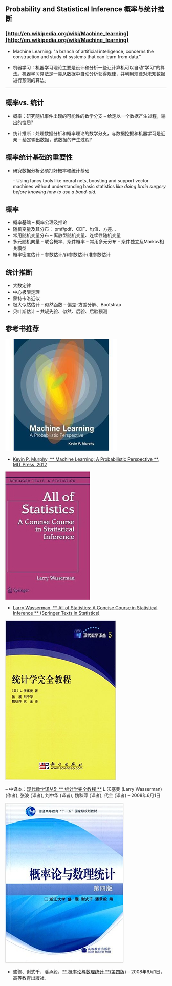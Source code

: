 ## Probability and Statistical Inference 概率与统计推断

### [http://en.wikipedia.org/wiki/Machine_learning](http://en.wikipedia.org/wiki/Machine_learning)

- Machine Learning: "a branch of artificial intelligence, concerns the construction and study of systems that can learn from data."

- 机器学习：机器学习理论主要是设计和分析一些让计算机可以自动“学习”的算法。机器学习算法是一类从数据中自动分析获得规律，并利用规律对未知数据进行预测的算法。

---------------------------------------------------------------------------

## 概率vs. 统计

- 概率：研究随机事件出现的可能性的数学分支
  – 给定以一个数据产生过程，输出的性质?

- 统计推断：处理数据分析和概率理论的数学分支，与数据挖掘和机器学习是近亲
  – 给定输出数据，该数据的产生过程?

## 概率统计基础的重要性
- 研究数据分析必须打好概率和统计基础

  – Using fancy tools like neural nets, boosting and support vector machines without understanding basic statistics _like doing brain surgery before knowing how to use a band-aid_.
  

## 概率
- 概率基础
  – 概率公理及推论
- 随机变量及其分布： pmf/pdf、CDF、均值、方差…
- 常用随机变量分布
  – 离散型随机变量、连续性随机变量
- 多元随机向量
  – 联合概率、条件概率
  – 常用多元分布
  – 条件独立及Markov相关模型
- 概率密度估计
  – 参数估计/非参数估计/准参数估计

## 统计推断
- 大数定律
- 中心极限定理
- 蒙特卡洛近似
- 极大似然估计
  – 似然函数
  – 偏差-方差分解、Bootstrap
- 贝叶斯估计
  – 共轭先验、似然、后验、后验预测

## 参考书推荐

![Machine Learning](https://github.com/lymanzhang/MathForMachineLearning/blob/master/01_Probability%20and%20Statistical%20Inference/images/Kevin%20P.%20Murphy_Machine%20Learning_A%20Probabilistic.jpg)

- [Kevin P. Murphy, ** Machine Learning: A Probabilistic Perspective **, MIT Press, 2012](https://www.amazon.com/Machine-Learning-Probabilistic-Perspective-Computation/dp/0262018020/ref=sr_1_2?ie=UTF8&qid=1336857747&sr=8-2)

![All of Statistics](https://github.com/lymanzhang/MathForMachineLearning/blob/master/01_Probability%20and%20Statistical%20Inference/images/Larry%20Wasserman_All%20of%20Statistics_A%20Concise%20Course%20in.jpg)

- [Larry Wasserman, ** All of Statistics: A Concise Course in Statistical Inference ** (Springer Texts in Statistics)](https://www.amazon.com/All-Statistics-Statistical-Inference-Springer/dp/1441923225/ref=sr_1_1?ie=UTF8&qid=1500723606&sr=8-1&keywords=All+of+Statistics%3A+A+Concise+Course+in+Statistical+Inference)

![统计学完全教程](https://github.com/lymanzhang/MathForMachineLearning/blob/master/01_Probability%20and%20Statistical%20Inference/images/Larry%20Wasserman_All%20of%20Statistics_cn.jpg)

– 中译本：[现代数学译丛5: ** 统计学完全教程 **](https://www.amazon.cn/%E5%9B%BE%E4%B9%A6/dp/B01CGO67PE/ref=sr_1_1?ie=UTF8&qid=1500723678&sr=8-1&keywords=%E7%BB%9F%E8%AE%A1%E5%AD%A6%E5%AE%8C%E5%85%A8%E6%95%99%E7%A8%8B) L.沃塞曼 (Larry Wasserman) (作者), 张波 (译者), 刘中华 (译者), 魏秋萍 (译者), 代金 (译者) – 2008年6月1日

![概率论与数理统计](https://github.com/lymanzhang/MathForMachineLearning/blob/master/01_Probability%20and%20Statistical%20Inference/images/%E6%A6%82%E7%8E%87%E8%AE%BA%E4%B8%8E%E6%95%B0%E7%90%86%E7%BB%9F%E8%AE%A1(%E7%AC%AC%E5%9B%9B%E7%89%88)%20.jpg)

- 盛骤、谢式千、潘承毅，[** 概率论与数理统计 **(第四版)](https://www.amazon.cn/%E5%9B%BE%E4%B9%A6/dp/B00Y7UVZHQ/ref=sr_1_1?ie=UTF8&qid=1500723702&sr=8-1&keywords=%E6%A6%82%E7%8E%87%E8%AE%BA%E4%B8%8E%E6%95%B0%E7%90%86%E7%BB%9F%E8%AE%A1) – 2008年6月1日，高等教育出版社.
